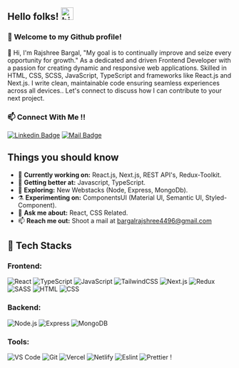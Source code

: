 <!--
**Rajshree96/Rajshree96** is a ✨ _special_ ✨ repository because its `README.md` (this file) appears on your GitHub profile. Here are some ideas to get you started:
- 😄 Pronouns: ...
- ⚡ Fun fact: ...
-->

## Hello folks!  <img src="https://user-images.githubusercontent.com/1303154/88677602-1635ba80-d120-11ea-84d8-d263ba5fc3c0.gif" width="28px" height="28px" alt="hi"> 
### 💫 Welcome to my Github profile!

👋 Hi, I'm Rajshree Bargal, "My goal is to continually improve and seize every opportunity for growth." As a dedicated and driven Frontend Developer with a passion for creating dynamic and responsive web applications. Skilled in HTML, CSS, SCSS, JavaScript, TypeScript and frameworks like React.js and Next.js. I write clean, maintainable code ensuring seamless experiences across all devices.. Let's connect to discuss how I can contribute to your next project.

### :mailbox:  Connect With Me !! <br/>
[![Linkedin Badge](https://img.shields.io/badge/-rajshreebargal-0e76a8?style=flat&labelColor=0e76a8&logo=linkedin&logoColor=white)](https://www.linkedin.com/in/rajshree-bargal/)
[![Mail Badge](https://img.shields.io/badge/-bargalrajshree4496-c0392b?style=flat&labelColor=c0392b&logo=gmail&logoColor=white)](mailto:bargalrajshree4496@gmail.com)

## Things you should know

- 🔭 <b>Currently working on:</b> React.js, Next.js, REST API's, Redux-Toolkit.
- 🌱 <b>Getting better at:</b>  Javascript, TypeScript.
- 🤔 <b>Exploring:</b> New Webstacks (Node, Express, MongoDb).
- ⚗️ <b>Experimenting on:</b> ComponentsUI  (Material UI, Semantic UI, Styled-Component).
- 💬 <b>Ask me about:</b> React, CSS Related.
- 📫 <b>Reach me out:</b> Shoot a mail at <a href="mailto:bargalrajshree4496@gmail.com" target="_blank">bargalrajshree4496@gmail.com</a>


## 💼 Tech Stacks

### Frontend:
![React](https://img.shields.io/badge/React-61DAFB.svg?style=for-the-badge&logo=React&logoColor=black) ![TypeScript](https://img.shields.io/badge/TypeScript-3178C6.svg?style=for-the-badge&logo=TypeScript&logoColor=white) ![JavaScript](https://img.shields.io/badge/JavaScript-F7DF1E.svg?style=for-the-badge&logo=JavaScript&logoColor=black) ![TailwindCSS](https://img.shields.io/badge/Tailwind%20CSS-06B6D4.svg?style=for-the-badge&logo=Tailwind-CSS&logoColor=white) ![Next.js](https://img.shields.io/badge/Next.js-000000.svg?style=for-the-badge&logo=nextdotjs&logoColor=white) ![Redux](https://img.shields.io/badge/Redux-764ABC.svg?style=for-the-badge&logo=Redux&logoColor=white) ![SASS](https://img.shields.io/badge/Sass-CC6699.svg?style=for-the-badge&logo=Sass&logoColor=white) ![HTML](https://img.shields.io/badge/HTML5-E34F26?style=for-the-badge&logo=html5&logoColor=white) ![CSS](https://img.shields.io/badge/-css3-1572B6?&style=for-the-badge&logo=css3&logoColor=white)


### Backend:
![Node.js](https://img.shields.io/badge/Node.js-339933?style=for-the-badge&logo=nodedotjs&logoColor=white) ![Express](https://img.shields.io/badge/Express.js-000000?style=for-the-badge&logo=express&logoColor=white) ![MongoDB](https://img.shields.io/badge/MongoDB-4EA94B?style=for-the-badge&logo=mongodb&logoColor=white)

### Tools:
![VS Code](https://img.shields.io/badge/-VSCode-007ACC?&style=for-the-badge&logo=visual-studio-code&logoColor=white) ![Git](https://img.shields.io/badge/-Git-F05032?&style=for-the-badge&logo=git&logoColor=white) ![Vercel](https://img.shields.io/badge/Vercel-000000?style=for-the-badge&logo=vercel&logoColor=white) ![Netlify](https://img.shields.io/badge/Netlify-00C7B7?style=for-the-badge&logo=netlify&logoColor=white) ![Eslint](https://img.shields.io/badge/eslint-3A33D1?style=for-the-badge&logo=eslint&logoColor=white) ![Prettier](https://img.shields.io/badge/prettier-1A2C34?style=for-the-badge&logo=prettier&logoColor=F7BA3E) !

  
